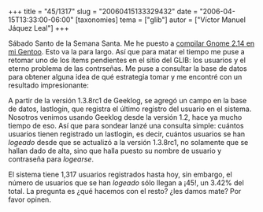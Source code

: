 +++
title = "45/1317"
slug = "20060415133329432"
date = "2006-04-15T13:33:00-06:00"
[taxonomies]
tema = ["glib"]
autor = ["Víctor Manuel Jáquez Leal"]
+++

Sábado Santo de la Semana Santa. Me he puesto a [compilar Gnome 2.14 en
mi Gentoo](http://gentoo-wiki.com/HOWTO_Update_to_GNOME_unstable). Esto
va la para largo. Así que para matar el tiempo me puse a retomar uno de
los items pendientes en el sitio del GLIB: los usuarios y el eterno
problema de las contrseñas. Me puse a consultar la base de datos para
obtener alguna idea de qué estrategia tomar y me encontré con un
resultado impresionante:

A partir de la versión 1.3.8rc1 de Geeklog, se agregó un campo en la
base de datos, lastlogin, que registra el último registro del usuario en
el sistema. Nosotros venimos usando Geeklog desde la versión 1.2, hace
ya mucho tiempo de eso. Así que para sondear lanzé una consulta simple:
cuántos usuarios tienen registrado un lastlogin, es decir, cuántos
usuarios se han *logeado* desde que se actualizó a la versión 1.3.8rc1,
no solamente que se hallan dado de alta, sino que halla puesto su nombre
de usuario y contraseña para *logearse*.

El sistema tiene 1,317 usuarios registrados hasta hoy, sin embargo, el
número de usuarios que se han *logeado* sólo llegan a ¡45!, un 3.42% del
total. La pregunta es ¿qué hacemos con el resto? ¿les damos mate? Por
favor opinen.

